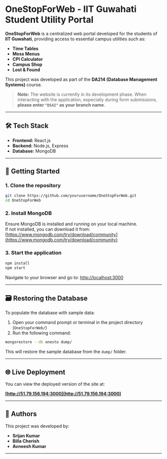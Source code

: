 # OneStopForWeb - IIT Guwahati Student Utility Portal

**OneStopForWeb** is a centralized web portal developed for the students of **IIT Guwahati**, providing access to essential campus utilities such as:

- **Time Tables**  
- **Mess Menus**  
- **CPI Calculator**  
- **Campus Shop**  
- **Lost & Found**

This project was developed as part of the **DA214 (Database Management Systems)** course.

> **Note:** The website is currently in its development phase. When interacting with the application, especially during form submissions, **please enter `"DSAI"` as your branch name**.

---

## 🛠️ Tech Stack

- **Frontend:** React.js  
- **Backend:** Node.js, Express  
- **Database:** MongoDB  

---

## 🚀 Getting Started

### 1. Clone the repository

```bash
git clone https://github.com/yourusername/OneStopForWeb.git
cd OneStopForWeb
```

### 2. Install MongoDB

Ensure MongoDB is installed and running on your local machine.  
If not installed, you can download it from: [https://www.mongodb.com/try/download/community](https://www.mongodb.com/try/download/community)

### 3. Start the application

```bash
npm install
npm start
```

Navigate to your browser and go to: [http://localhost:3000](http://localhost:3000)

---

## 🗃️ Restoring the Database

To populate the database with sample data:

1. Open your command prompt or terminal in the project directory (`OneStopForWeb/`)
2. Run the following command:

```bash
mongorestore --db onesto dump/
```

This will restore the sample database from the `dump/` folder.

---

## 🌐 Live Deployment

You can view the deployed version of the site at:

**[http://51.79.156.194:3000](http://51.79.156.194:3000)**

---

## 👥 Authors

This project was developed by:

- **Srijan Kumar**  
- **Billa Cherish**  
- **Avneesh Kumar**

---
